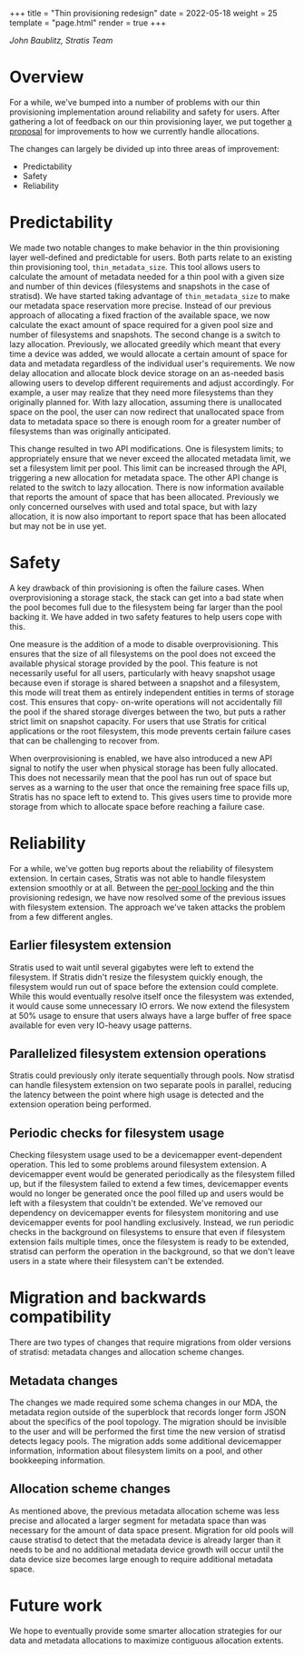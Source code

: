 +++
title = "Thin provisioning redesign"
date = 2022-05-18
weight = 25
template = "page.html"
render = true
+++

*John Baublitz, Stratis Team*

Overview
========
For a while, we've bumped into a number of problems with our thin provisioning implementation
around reliability and safety for users. After gathering a lot of feedback on our thin
provisioning layer, we put together [a proposal] for improvements to how we currently handle
allocations.

The changes can largely be divided up into three areas of improvement:
* Predictability
* Safety
* Reliability

Predictability
==============
We made two notable changes to make behavior in the thin provisioning layer well-defined and
predictable for users. Both parts relate to an existing thin provisioning tool,
`thin_metadata_size`. This tool allows users to calculate the amount of metadata needed for
a thin pool with a given size and number of thin devices (filesystems and snapshots in the
case of stratisd). We have started taking advantage of `thin_metadata_size` to make our
metadata space reservation more precise. Instead of our previous approach of allocating
a fixed fraction of the available space, we now calculate the exact amount of space required for
a given pool size and number of filesystems and snapshots. The second change is a switch
to lazy allocation. Previously, we allocated greedily which meant that every time a device
was added, we would allocate a certain amount of space for data and metadata regardless of
the individual user's requirements. We now delay allocation and allocate block device storage
on an as-needed basis allowing users to develop different requirements and adjust accordingly.
For example, a user may realize that they need more filesystems than they originally planned for.
With lazy allocation, assuming there is unallocated space on the pool, the user can now redirect
that unallocated space from data to metadata space so there is enough room for a greater
number of filesystems than was originally anticipated.

This change resulted in two API modifications. One is filesystem limits; to appropriately
ensure that we never exceed the allocated metadata limit, we set a filesystem limit per
pool. This limit can be increased through the API, triggering a new allocation for
metadata space. The other API change is related to the switch to lazy allocation. There
is now information available that reports the amount of space that has been allocated.
Previously we only concerned ourselves with used and total space, but with lazy allocation,
it is now also important to report space that has been allocated but may not be in use yet.

Safety
======
A key drawback of thin provisioning is often the failure cases. When overprovisioning a
storage stack, the stack can get into a bad state when the pool becomes full due to the
filesystem being far larger than the pool backing it. We have added in two safety features
to help users cope with this.

One measure is the addition of a mode to disable overprovisioning. This ensures that the size
of all filesystems on the pool does not exceed the available physical storage provided by the
pool. This feature is not necessarily useful for all users, particularly with heavy snapshot
usage because even if storage is shared between a snapshot and a filesystem, this mode will
treat them as entirely independent entities in terms of storage cost. This ensures that copy-
on-write operations will not accidentally fill the pool if the shared storage diverges between
the two, but puts a rather strict limit on snapshot capacity. For users that use Stratis for
critical applications or the root filesystem, this mode prevents certain failure cases that
can be challenging to recover from.

When overprovisioning is enabled, we have also introduced a new API signal to notify the user
when physical storage has been fully allocated. This does not necessarily mean that the pool
has run out of space but serves as a warning to the user that once the remaining free space
fills up, Stratis has no space left to extend to. This gives users time to provide more storage
from which to allocate space before reaching a failure case.

Reliability
===========
For a while, we've gotten bug reports about the reliability of filesystem extension. In certain
cases, Stratis was not able to handle filesystem extension smoothly or at all. Between the
[per-pool locking] and the thin provisioning redesign, we have now resolved some of the
previous issues with filesystem extension. The approach we've taken attacks the problem from
a few different angles.

Earlier filesystem extension
----------------------------
Stratis used to wait until several gigabytes were left to extend the filesystem. If Stratis didn't
resize the filesystem quickly enough, the filesystem would run out of space before the extension
could complete. While this would eventually resolve itself once the filesystem was extended,
it would cause some unnecessary IO errors. We now extend the filesystem at 50% usage
to ensure that users always have a large buffer of free space available for even very IO-heavy
usage patterns.

Parallelized filesystem extension operations
--------------------------------------------
Stratis could previously only iterate sequentially through pools. Now stratisd can handle filesystem
extension on two separate pools in parallel, reducing the latency between the point where
high usage is detected and the extension operation being performed.

Periodic checks for filesystem usage
------------------------------------
Checking filesystem usage used to be a devicemapper event-dependent operation. This led to
some problems around filesystem extension. A devicemapper event would be generated periodically
as the filesystem filled up, but if the filesystem failed to extend a few times,
devicemapper events would no longer be generated once the pool filled up and users would be
left with a filesystem that couldn't be extended. We've removed our dependency on devicemapper
events for filesystem monitoring and use devicemapper events for pool handling exclusively.
Instead, we run periodic checks in the background on filesystems to ensure that even if
filesystem extension fails multiple times, once the filesystem is ready to be extended,
stratisd can perform the operation in the background, so that we don't leave users in a state
where their filesystem can't be extended.

Migration and backwards compatibility
=====================================
There are two types of changes that require migrations from older versions of stratisd: 
metadata changes and allocation scheme changes.

Metadata changes
----------------
The changes we made required some schema changes in our MDA, the metadata region outside of
the superblock that records longer form JSON about the specifics of the pool topology. The
migration should be invisible to the user and will be performed the first time the new
version of stratisd detects legacy pools. The migration adds some additional devicemapper
information, information about filesystem limits on a pool, and other bookkeeping information.

Allocation scheme changes
-------------------------
As mentioned above, the previous metadata allocation scheme was less precise and allocated
a larger segment for metadata space than was necessary for the amount of data space present.
Migration for old pools will cause stratisd to detect that the metadata device is already larger
than it needs to be and no additional metadata device growth will occur until the data device
size becomes large enough to require additional metadata space.

Future work
===========
We hope to eventually provide some smarter allocation strategies for our data and metadata
allocations to maximize contiguous allocation extents.

<!-- more -->
[a proposal]: https://github.com/stratis-storage/stratisd/issues/2814
[per-pool locking]: @/per-pool-locking.md
